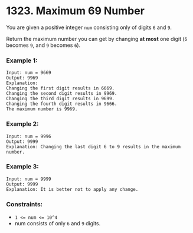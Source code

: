 # 1323. Maximum 69 Number

You are given a positive integer `num` consisting only of digits `6` and `9`.

Return the maximum number you can get by changing **at most** one digit (`6` becomes `9`, and `9` becomes `6`).

### Example 1:

```
Input: num = 9669
Output: 9969
Explanation:
Changing the first digit results in 6669.
Changing the second digit results in 9969.
Changing the third digit results in 9699.
Changing the fourth digit results in 9666.
The maximum number is 9969.
```

### Example 2:

```
Input: num = 9996
Output: 9999
Explanation: Changing the last digit 6 to 9 results in the maximum number.
```

### Example 3:

```
Input: num = 9999
Output: 9999
Explanation: It is better not to apply any change.
```

### Constraints:

- `1 <= num <= 10^4`
- num consists of only `6` and `9` digits.
